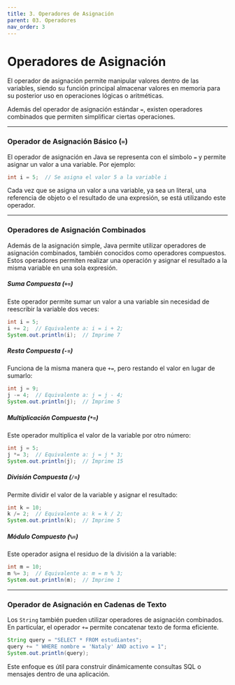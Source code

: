 ```yaml
---
title: 3. Operadores de Asignación
parent: 03. Operadores
nav_order: 3
---
```


# Operadores de Asignación

El operador de asignación permite manipular valores dentro de las variables, siendo su función principal almacenar valores en memoria para su posterior uso en operaciones lógicas o aritméticas. 

Además del operador de asignación estándar `=`, existen operadores combinados que permiten simplificar ciertas operaciones.

---
### Operador de Asignación Básico (`=`)
El operador de asignación en Java se representa con el símbolo `=` y permite asignar un valor a una variable. Por ejemplo:

```java
int i = 5;  // Se asigna el valor 5 a la variable i
```

Cada vez que se asigna un valor a una variable, ya sea un literal, una referencia de objeto o el resultado de una expresión, se está utilizando este operador.

---
### Operadores de Asignación Combinados
Además de la asignación simple, Java permite utilizar operadores de asignación combinados, también conocidos como operadores compuestos. Estos operadores permiten realizar una operación y asignar el resultado a la misma variable en una sola expresión.

##### Suma Compuesta (`+=`)
Este operador permite sumar un valor a una variable sin necesidad de reescribir la variable dos veces:

```java
int i = 5;
i += 2;  // Equivalente a: i = i + 2;
System.out.println(i);  // Imprime 7
```

##### Resta Compuesta (`-=`)
Funciona de la misma manera que `+=`, pero restando el valor en lugar de sumarlo:

```java
int j = 9;
j -= 4;  // Equivalente a: j = j - 4;
System.out.println(j);  // Imprime 5
```

##### Multiplicación Compuesta (`*=`)
Este operador multiplica el valor de la variable por otro número:

```java
int j = 5;
j *= 3;  // Equivalente a: j = j * 3;
System.out.println(j);  // Imprime 15
```

##### División Compuesta (`/=`)
Permite dividir el valor de la variable y asignar el resultado:

```java
int k = 10;
k /= 2;  // Equivalente a: k = k / 2;
System.out.println(k);  // Imprime 5
```

##### Módulo Compuesto (`%=`)
Este operador asigna el residuo de la división a la variable:

```java
int m = 10;
m %= 3;  // Equivalente a: m = m % 3;
System.out.println(m);  // Imprime 1
```

---
### Operador de Asignación en Cadenas de Texto
Los `String` también pueden utilizar operadores de asignación combinados. En particular, el operador `+=` permite concatenar texto de forma eficiente.

```java
String query = "SELECT * FROM estudiantes";
query += " WHERE nombre = 'Nataly' AND activo = 1";
System.out.println(query);
```

Este enfoque es útil para construir dinámicamente consultas SQL o mensajes dentro de una aplicación.


